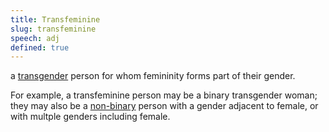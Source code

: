 ```yaml
---
title: Transfeminine
slug: transfeminine
speech: adj
defined: true
---
```


a [transgender](/definitions/transgender) person for whom femininity forms part of their gender.

For example, a transfeminine person may be a binary transgender woman; they may also be a [non-binary](/definitions/non-binary) person with a gender adjacent to female, or with multple genders including female.
